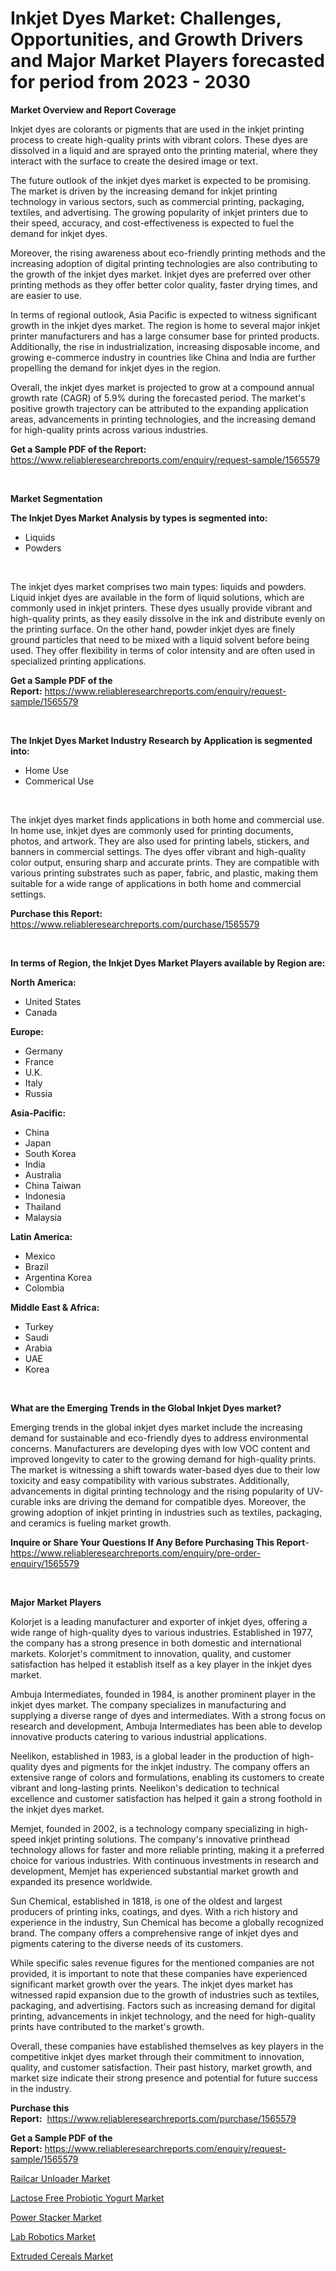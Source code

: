 <p><h1>Inkjet Dyes Market: Challenges, Opportunities, and Growth Drivers and Major Market Players forecasted for period from 2023 - 2030</h1></p><p><strong>Market Overview and Report Coverage</strong></p>
<p><p>Inkjet dyes are colorants or pigments that are used in the inkjet printing process to create high-quality prints with vibrant colors. These dyes are dissolved in a liquid and are sprayed onto the printing material, where they interact with the surface to create the desired image or text.</p><p>The future outlook of the inkjet dyes market is expected to be promising. The market is driven by the increasing demand for inkjet printing technology in various sectors, such as commercial printing, packaging, textiles, and advertising. The growing popularity of inkjet printers due to their speed, accuracy, and cost-effectiveness is expected to fuel the demand for inkjet dyes.</p><p>Moreover, the rising awareness about eco-friendly printing methods and the increasing adoption of digital printing technologies are also contributing to the growth of the inkjet dyes market. Inkjet dyes are preferred over other printing methods as they offer better color quality, faster drying times, and are easier to use.</p><p>In terms of regional outlook, Asia Pacific is expected to witness significant growth in the inkjet dyes market. The region is home to several major inkjet printer manufacturers and has a large consumer base for printed products. Additionally, the rise in industrialization, increasing disposable income, and growing e-commerce industry in countries like China and India are further propelling the demand for inkjet dyes in the region.</p><p>Overall, the inkjet dyes market is projected to grow at a compound annual growth rate (CAGR) of 5.9% during the forecasted period. The market's positive growth trajectory can be attributed to the expanding application areas, advancements in printing technologies, and the increasing demand for high-quality prints across various industries.</p></p>
<p><strong>Get a Sample PDF of the Report:</strong> <a href="https://www.reliableresearchreports.com/enquiry/request-sample/1565579">https://www.reliableresearchreports.com/enquiry/request-sample/1565579</a></p>
<p>&nbsp;</p>
<p><strong>Market Segmentation</strong></p>
<p><strong>The Inkjet Dyes Market Analysis by types is segmented into:</strong></p>
<p><ul><li>Liquids</li><li>Powders</li></ul></p>
<p>&nbsp;</p>
<p><p>The inkjet dyes market comprises two main types: liquids and powders. Liquid inkjet dyes are available in the form of liquid solutions, which are commonly used in inkjet printers. These dyes usually provide vibrant and high-quality prints, as they easily dissolve in the ink and distribute evenly on the printing surface. On the other hand, powder inkjet dyes are finely ground particles that need to be mixed with a liquid solvent before being used. They offer flexibility in terms of color intensity and are often used in specialized printing applications.</p></p>
<p><strong>Get a Sample PDF of the Report:</strong>&nbsp;<a href="https://www.reliableresearchreports.com/enquiry/request-sample/1565579">https://www.reliableresearchreports.com/enquiry/request-sample/1565579</a></p>
<p>&nbsp;</p>
<p><strong>The Inkjet Dyes Market Industry Research by Application is segmented into:</strong></p>
<p><ul><li>Home Use</li><li>Commerical Use</li></ul></p>
<p>&nbsp;</p>
<p><p>The inkjet dyes market finds applications in both home and commercial use. In home use, inkjet dyes are commonly used for printing documents, photos, and artwork. They are also used for printing labels, stickers, and banners in commercial settings. The dyes offer vibrant and high-quality color output, ensuring sharp and accurate prints. They are compatible with various printing substrates such as paper, fabric, and plastic, making them suitable for a wide range of applications in both home and commercial settings.</p></p>
<p><strong>Purchase this Report:</strong>&nbsp; <a href="https://www.reliableresearchreports.com/purchase/1565579">https://www.reliableresearchreports.com/purchase/1565579</a></p>
<p>&nbsp;</p>
<p><strong>In terms of Region, the Inkjet Dyes Market Players available by Region are:</strong></p>
<p>
    <p> <strong> North America: </strong>
        <ul>
            <li>United States</li>
            <li>Canada</li>
        </ul>
        </p> 
    <p> <strong> Europe: </strong>
        <ul>
            <li>Germany</li>
            <li>France</li>
            <li>U.K.</li>
            <li>Italy</li>
            <li>Russia</li>
        </ul>
        </p> 
    <p> <strong> Asia-Pacific: </strong>
        <ul>
            <li>China</li>
            <li>Japan</li>
            <li>South Korea</li>
            <li>India</li>
            <li>Australia</li>
            <li>China Taiwan</li>
            <li>Indonesia</li>
            <li>Thailand</li>
            <li>Malaysia</li>
        </ul>
        </p> 
    <p> <strong> Latin America: </strong>
        <ul>
            <li>Mexico</li>
            <li>Brazil</li>
            <li>Argentina Korea</li>
            <li>Colombia</li>
        </ul>
        </p> 
    <p> <strong> Middle East & Africa: </strong>
        <ul>
            <li>Turkey</li>
            <li>Saudi</li>
            <li>Arabia</li>
            <li>UAE</li>
            <li>Korea</li>
        </ul>
    </p>
    </p>
<p>&nbsp;</p>
<p><strong>What are the Emerging Trends in the Global Inkjet Dyes market?</strong></p>
<p><p>Emerging trends in the global inkjet dyes market include the increasing demand for sustainable and eco-friendly dyes to address environmental concerns. Manufacturers are developing dyes with low VOC content and improved longevity to cater to the growing demand for high-quality prints. The market is witnessing a shift towards water-based dyes due to their low toxicity and easy compatibility with various substrates. Additionally, advancements in digital printing technology and the rising popularity of UV-curable inks are driving the demand for compatible dyes. Moreover, the growing adoption of inkjet printing in industries such as textiles, packaging, and ceramics is fueling market growth.</p></p>
<p><strong>Inquire or Share Your Questions If Any Before Purchasing This Report</strong>- <a href="https://www.reliableresearchreports.com/enquiry/pre-order-enquiry/1565579">https://www.reliableresearchreports.com/enquiry/pre-order-enquiry/1565579</a></p>
<p>&nbsp;</p>
<p><strong>Major Market Players</strong></p>
<p><p>Kolorjet is a leading manufacturer and exporter of inkjet dyes, offering a wide range of high-quality dyes to various industries. Established in 1977, the company has a strong presence in both domestic and international markets. Kolorjet's commitment to innovation, quality, and customer satisfaction has helped it establish itself as a key player in the inkjet dyes market.</p><p>Ambuja Intermediates, founded in 1984, is another prominent player in the inkjet dyes market. The company specializes in manufacturing and supplying a diverse range of dyes and intermediates. With a strong focus on research and development, Ambuja Intermediates has been able to develop innovative products catering to various industrial applications.</p><p>Neelikon, established in 1983, is a global leader in the production of high-quality dyes and pigments for the inkjet industry. The company offers an extensive range of colors and formulations, enabling its customers to create vibrant and long-lasting prints. Neelikon's dedication to technical excellence and customer satisfaction has helped it gain a strong foothold in the inkjet dyes market.</p><p>Memjet, founded in 2002, is a technology company specializing in high-speed inkjet printing solutions. The company's innovative printhead technology allows for faster and more reliable printing, making it a preferred choice for various industries. With continuous investments in research and development, Memjet has experienced substantial market growth and expanded its presence worldwide.</p><p>Sun Chemical, established in 1818, is one of the oldest and largest producers of printing inks, coatings, and dyes. With a rich history and experience in the industry, Sun Chemical has become a globally recognized brand. The company offers a comprehensive range of inkjet dyes and pigments catering to the diverse needs of its customers.</p><p>While specific sales revenue figures for the mentioned companies are not provided, it is important to note that these companies have experienced significant market growth over the years. The inkjet dyes market has witnessed rapid expansion due to the growth of industries such as textiles, packaging, and advertising. Factors such as increasing demand for digital printing, advancements in inkjet technology, and the need for high-quality prints have contributed to the market's growth.</p><p>Overall, these companies have established themselves as key players in the competitive inkjet dyes market through their commitment to innovation, quality, and customer satisfaction. Their past history, market growth, and market size indicate their strong presence and potential for future success in the industry.</p></p>
<p><strong>Purchase this Report:</strong>&nbsp;&nbsp;<a href="https://www.reliableresearchreports.com/purchase/1565579">https://www.reliableresearchreports.com/purchase/1565579</a></p>
<p></p>
<p><strong>Get a Sample PDF of the Report:</strong>&nbsp;<a href="https://www.reliableresearchreports.com/enquiry/request-sample/1565579">https://www.reliableresearchreports.com/enquiry/request-sample/1565579</a></p>
<p><p><a href="https://medium.com/@favor.look.seal/railcar-unloader-market-size-cagr-trends-2024-2030-595e83fec63d">Railcar Unloader Market</a></p><p><a href="https://medium.com/@damorgan64868/lactose-free-probiotic-yogurt-market-share-evolution-and-market-growth-trends-2023-2030-22d0f0ddfed1">Lactose Free Probiotic Yogurt Market</a></p><p><a href="https://medium.com/@plan.sock.color/power-stacker-market-size-reveals-the-best-marketing-channels-in-global-industry-a27f648d4096">Power Stacker Market</a></p><p><a href="https://medium.com/@sight.lens.slot/lab-robotics-market-insight-market-trends-growth-forecasted-from-2023-to-2030-0a5fe466f41b">Lab Robotics Market</a></p><p><a href="https://medium.com/@jaremington56468/extruded-cereals-market-size-and-market-trends-complete-industry-overview-2023-to-2030-63c2797ce191">Extruded Cereals Market</a></p></p>